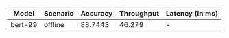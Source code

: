 | Model   | Scenario   |   Accuracy |   Throughput | Latency (in ms)   |
|---------|------------|------------|--------------|-------------------|
| bert-99 | offline    |    88.7443 |       46.279 | -                 |